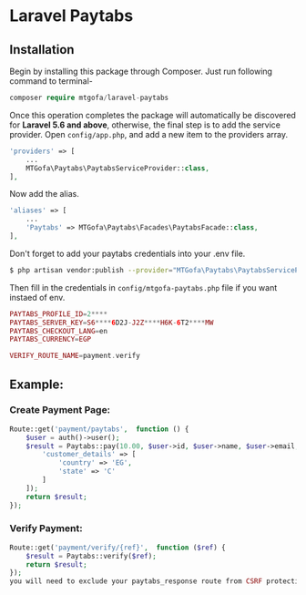 # Laravel Paytabs

## Installation
Begin by installing this package through Composer. Just run following command to terminal-

```php
composer require mtgofa/laravel-paytabs
```

Once this operation completes the package will automatically be discovered for **Laravel 5.6 and above**, otherwise, the final step is to add the service provider. Open `config/app.php`, and add a new item to the providers array.
```php
'providers' => [
	...
	MTGofa\Paytabs\PaytabsServiceProvider::class,
],
```

Now add the alias.

```php
'aliases' => [
	...
	'Paytabs' => MTGofa\Paytabs\Facades\PaytabsFacade::class,
],
```
Don't forget to add your paytabs credentials into your .env file.

```bash
$ php artisan vendor:publish --provider="MTGofa\Paytabs\PaytabsServiceProvider"
```
Then fill in the credentials in `config/mtgofa-paytabs.php` file if you want instaed of env.

```php
PAYTABS_PROFILE_ID=2****
PAYTABS_SERVER_KEY=S6****6D2J-J2Z****H6K-6T2****MW
PAYTABS_CHECKOUT_LANG=en
PAYTABS_CURRENCY=EGP

VERIFY_ROUTE_NAME=payment.verify
```


## Example:
### Create Payment Page:
```php
Route::get('payment/paytabs',  function () {
	$user = auth()->user();
	$result = Paytabs::pay(10.00, $user->id, $user->name, $user->email, $user->phone, [
		'customer_details' => [
			'country' => 'EG',
			'state' => 'C'
		]
	]);
	return $result;
});
```
### Verify Payment:
```php
Route::get('payment/verify/{ref}',  function ($ref) {
	$result = Paytabs::verify($ref);
	return $result;
});
you will need to exclude your paytabs_response route from CSRF protection

```
